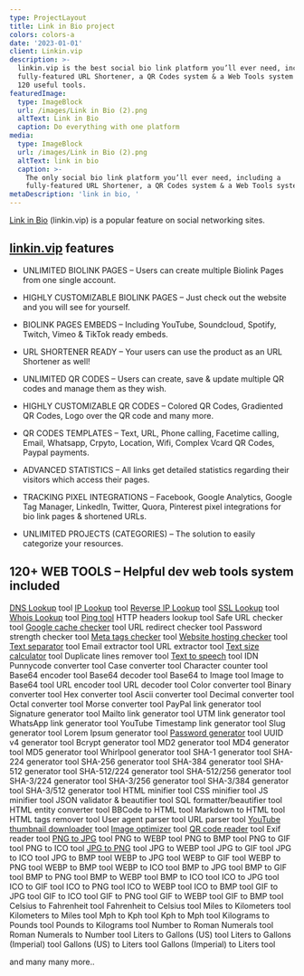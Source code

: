 ```yaml
---
type: ProjectLayout
title: Link in Bio project
colors: colors-a
date: '2023-01-01'
client: Linkin.vip
description: >-
  linkin.vip is the best social bio link platform you’ll ever need, including a
  fully-featured URL Shortener, a QR Codes system & a Web Tools system featuring
  120 useful tools.
featuredImage:
  type: ImageBlock
  url: /images/Link in Bio (2).png
  altText: Link in Bio
  caption: Do everything with one platform
media:
  type: ImageBlock
  url: /images/Link in Bio (2).png
  altText: link in bio
  caption: >-
    The only social bio link platform you’ll ever need, including a
    fully-featured URL Shortener, a QR Codes system & a Web Tools system
metaDescription: 'link in bio, '
---
```

[Link in Bio](https://linkin.vip/) (linkin.vip) is a popular feature on social networking sites. 

## [linkin.vip](https://linkin.vip/) features

*   UNLIMITED BIOLINK PAGES – Users can create multiple Biolink Pages from one single account.

<!---->

*   HIGHLY CUSTOMIZABLE BIOLINK PAGES – Just check out the website and you will see for yourself.

<!---->

*   BIOLINK PAGES EMBEDS – Including YouTube, Soundcloud, Spotify, Twitch, Vimeo & TikTok ready embeds.

<!---->

*   URL SHORTENER READY – Your users can use the product as an URL Shortener as well!

<!---->

*   UNLIMITED QR CODES – Users can create, save & update multiple QR codes and manage them as they wish.

<!---->

*   HIGHLY CUSTOMIZABLE QR CODES – Colored QR Codes, Gradiented QR Codes, Logo over the QR code and many more.

<!---->

*   QR CODES TEMPLATES – Text, URL, Phone calling, Facetime calling, Email, Whatsapp, Crpyto, Location, Wifi, Complex Vcard QR Codes, Paypal payments.

<!---->

*   ADVANCED STATISTICS – All links get detailed statistics regarding their visitors which access their pages.

<!---->

*   TRACKING PIXEL INTEGRATIONS – Facebook, Google Analytics, Google Tag Manager, LinkedIn, Twitter, Quora, Pinterest pixel integrations for bio link pages & shortened URLs.

<!---->

*   UNLIMITED PROJECTS (CATEGORIES) – The solution to easily categorize your resources.

## 120+ WEB TOOLS – Helpful dev web tools system included

[DNS Lookup](https://linkin.vip/tools/dns-lookup) tool
[IP Lookup](https://linkin.vip/tools/ip-lookup) tool
[Reverse IP Lookup](https://linkin.vip/tools/reverse-ip-lookup) tool
[SSL Lookup](https://linkin.vip/tools/ssl-lookup) tool
[Whois Lookup](https://linkin.vip/tools/whois-lookup) tool
[Ping tool](https://linkin.vip/tools/ping)
HTTP headers lookup tool
Safe URL checker tool
[Google cache checker](https://linkin.vip/tools/google-cache-checker) tool
URL redirect checker tool
Password strength checker tool
[Meta tags checker](https://linkin.vip/tools/meta-tags-checker) tool
[Website hosting checker](https://linkin.vip/tools/website-hosting-checker) tool
[Text separator](https://linkin.vip/tools/text-separator) tool
Email extractor tool
URL extractor tool
[Text size calculator](https://linkin.vip/tools/text-size-calculator) tool
Duplicate lines remover tool
[Text to speech](https://linkin.vip/tools/text-to-speech) tool
IDN Punnycode converter tool
Case converter tool
Character counter tool
Base64 encoder tool
Base64 decoder tool
Base64 to Image tool
Image to Base64 tool
URL encoder tool
URL decoder tool
Color converter tool
Binary converter tool
Hex converter tool
Ascii converter tool
Decimal converter tool
Octal converter tool
Morse converter tool
PayPal link generator tool
Signature generator tool
Mailto link generator tool
UTM link generator tool
WhatsApp link generator tool
YouTube Timestamp link generator tool
Slug generator tool
Lorem Ipsum generator tool
[Password generator](https://linkin.vip/tools/password-generator) tool
UUID v4 generator tool
Bcrypt generator tool
MD2 generator tool
MD4 generator tool
MD5 generator tool
Whirlpool generator tool
SHA-1 generator tool
SHA-224 generator tool
SHA-256 generator tool
SHA-384 generator tool
SHA-512 generator tool
SHA-512/224 generator tool
SHA-512/256 generator tool
SHA-3/224 generator tool
SHA-3/256 generator tool
SHA-3/384 generator tool
SHA-3/512 generator tool
HTML minifier tool
CSS minifier tool
JS minifier tool
JSON validator & beautifier tool
SQL formatter/beautifier tool
HTML entity converter tool
BBCode to HTML tool
Markdown to HTML tool
HTML tags remover tool
User agent parser tool
URL parser tool
[YouTube thumbnail downloader](https://linkin.vip/tools/youtube-thumbnail-downloader) tool
[Image optimizer](https://linkin.vip/tools/image-optimizer) tool
[QR code reader](https://linkin.vip/tools/qr-code-reader) tool
Exif reader tool
[PNG to JPG](https://linkin.vip/tools/png-to-jpg) tool
PNG to WEBP tool
PNG to BMP tool
PNG to GIF tool
PNG to ICO tool
[JPG to PNG](https://linkin.vip/tools/jpg-to-png) tool
JPG to WEBP tool
JPG to GIF tool
JPG to ICO tool
JPG to BMP tool
WEBP to JPG tool
WEBP to GIF tool
WEBP to PNG tool
WEBP to BMP tool
WEBP to ICO tool
BMP to JPG tool
BMP to GIF tool
BMP to PNG tool
BMP to WEBP tool
BMP to ICO tool
ICO to JPG tool
ICO to GIF tool
ICO to PNG tool
ICO to WEBP tool
ICO to BMP tool
GIF to JPG tool
GIF to ICO tool
GIF to PNG tool
GIF to WEBP tool
GIF to BMP tool
Celsius to Fahrenheit tool
Fahrenheit to Celsius tool
Miles to Kilometers tool
Kilometers to Miles tool
Mph to Kph tool
Kph to Mph tool
Kilograms to Pounds tool
Pounds to Kilograms tool
Number to Roman Numerals tool
Roman Numerals to Number tool
Liters to Gallons (US) tool
Liters to Gallons (Imperial) tool
Gallons (US) to Liters tool
Gallons (Imperial) to Liters tool


and many many more..


